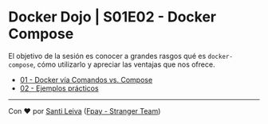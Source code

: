 # Docker Dojo | S01E02 - Docker Compose

El objetivo de la sesión es conocer a grandes rasgos qué es `docker-compose`, cómo utilizarlo y apreciar las ventajas que nos ofrece.

- [01 - Docker vía Comandos vs. Compose](./01-terminal-y-compose)
- [02 - Ejemplos prácticos](./02-practica)

---

Con ❤️ por [Santi Leiva](santiago.leiva@redb.ee) ([Fpay - Stranger Team](stranger-team@redb.ee))
